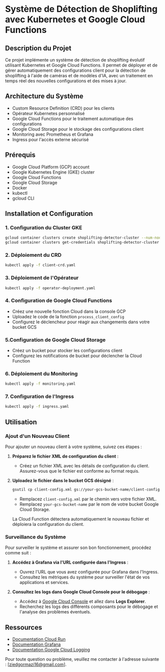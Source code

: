 # Système de Détection de Shoplifting avec Kubernetes et Google Cloud Functions

## Description du Projet
Ce projet implémente un système de détection de shoplifting évolutif utilisant Kubernetes et Google Cloud Functions. Il permet de déployer et de gérer automatiquement des configurations client pour la détection de shoplifting à l'aide de caméras et de modèles d'IA, avec un traitement en temps réel des nouvelles configurations et des mises à jour.

## Architecture du Système
- Custom Resource Definition (CRD) pour les clients
- Opérateur Kubernetes personnalisé
- Google Cloud Functions pour le traitement automatique des configurations
- Google Cloud Storage pour le stockage des configurations client
- Monitoring avec Prometheus et Grafana
- Ingress pour l'accès externe sécurisé

## Prérequis
- Google Cloud Platform (GCP) account
- Google Kubernetes Engine (GKE) cluster
- Google Cloud Functions
- Google Cloud Storage
- Docker
- kubectl
- gcloud CLI

## Installation et Configuration

### 1. Configuration du Cluster GKE

```bash
gcloud container clusters create shoplifting-detector-cluster --num-nodes=3 --zone=us-central1-a
gcloud container clusters get-credentials shoplifting-detector-cluster --zone=us-central1-a
```
### 2. Déploiement du CRD


```bash
kubectl apply -f client-crd.yaml
```
### 3. Déploiement de l'Opérateur

```bash
kubectl apply -f operator-deployment.yaml
```
### 4. Configuration de Google Cloud Functions

   * Créez une nouvelle fonction Cloud dans la console GCP
   * Uploadez le code de la fonction `process_client_config`
   * Configurez le déclencheur pour réagir aux changements dans votre bucket GCS
### 5.Configuration de Google Cloud Storage

   * Créez un bucket pour stocker les configurations client
   * Configurez les notifications de bucket pour déclencher la Cloud Function

### 6. Déploiement du Monitoring

```bash
kubectl apply -f monitoring.yaml
```
### 7. Configuration de l'Ingress

```bash
kubectl apply -f ingress.yaml
```



## Utilisation

### Ajout d'un Nouveau Client

Pour ajouter un nouveau client à votre système, suivez ces étapes :

1. **Préparez le fichier XML de configuration du client** :
   - Créez un fichier XML avec les détails de configuration du client. Assurez-vous que le fichier est conforme au format requis.

2. **Uploadez le fichier dans le bucket GCS désigné** :

    ```bash
    gsutil cp client-config.xml gs://your-gcs-bucket-name/client-configs/
    ```

   - Remplacez `client-config.xml` par le chemin vers votre fichier XML.
   - Remplacez `your-gcs-bucket-name` par le nom de votre bucket Google Cloud Storage.

   La Cloud Function détectera automatiquement le nouveau fichier et déploiera la configuration du client.

### Surveillance du Système

Pour surveiller le système et assurer son bon fonctionnement, procédez comme suit :

1. **Accédez à Grafana via l'URL configurée dans l'Ingress** :
   - Ouvrez l'URL que vous avez configurée pour Grafana dans l'Ingress.
   - Consultez les métriques du système pour surveiller l'état de vos applications et services.

2. **Consultez les logs dans Google Cloud Console pour le débogage** :
   - Accédez à [Google Cloud Console](https://console.cloud.google.com/logs) et allez dans **Logs Explorer**.
   - Recherchez les logs des différents composants pour le débogage et l'analyse des problèmes éventuels.

## Ressources

- [Documentation Cloud Run](https://cloud.google.com/run/docs)
- [Documentation Grafana](https://grafana.com/docs/grafana/latest/)
- [Documentation Google Cloud Logging](https://cloud.google.com/logging/docs)


Pour toute question ou problème, veuillez me contacter à l'adresse suivante : [ziedgormazi16@gmail.com].




